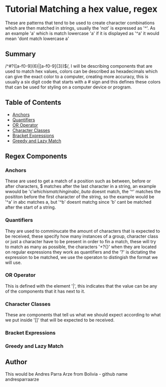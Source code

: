 # Tutorial Matching a hex value, regex

These are patterns that tend to be used to create character combinations which are then matched in strings, usually the 'not' is expressed as '^'. As an example 'a' which is match lowercase 'a' if it is displayed as '^a' it would mean 'dont match lowercase a'

## Summary

/^#?([a-f0-9]{6}|[a-f0-9]{3})$/, I will be describing components that are used to match hex values, colors can be described as hexadecimals which can give the exact color to a computer, creating more accuracy, this is usually a six digit code that starts with a # sign and this defines these colors that can be used for styling on a computer device or program.

## Table of Contents

- [Anchors](#anchors)
- [Quantifiers](#quantifiers)
- [OR Operator](#or-operator)
- [Character Classes](#character-classes)
- [Bracket Expressions](#bracket-expressions)
- [Greedy and Lazy Match](#greedy-and-lazy-match)

## Regex Components

### Anchors
These are used to get a match of a position such as between, before or after characters, $ matches after the last character in a string, an example wwould be 'c$' which is matching in abc, but a$ doesnt match, the '^' matches the posititon before the first character of the string, so the example would be '^a' in abc matches a, but '^b' doesnt matchg since 'b' cant be matched after the start of a string.

### Quantifiers
They are used to comminucate the amount of characters that is expected to be received, these specify how many instances of a group, character class or just a character have to be present in order to fin a match, these will try to match as many as possible, the characters '+?{}' when they are located on regular expressions they work as quantifiers and the '?' is dictating the expression to be matched, we use the operaton to distingish the format we will use.

### OR Operator
This is defined with the element '|', this indicates that the value can be any of the components that it has next to it.

### Character Classes
These are components that tell us what we should expect according to what we put inside '[]' that will be expected to be received. 

### Bracket Expressions

### Greedy and Lazy Match

## Author
This would be Andres Parra Arze from Bolivia - github name andresparraarze